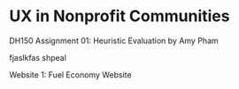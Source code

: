 # UX in Nonprofit Communities 
DH150 Assignment 01: Heuristic Evaluation by Amy Pham 

fjaslkfas shpeal 

Website 1: Fuel Economy Website  

